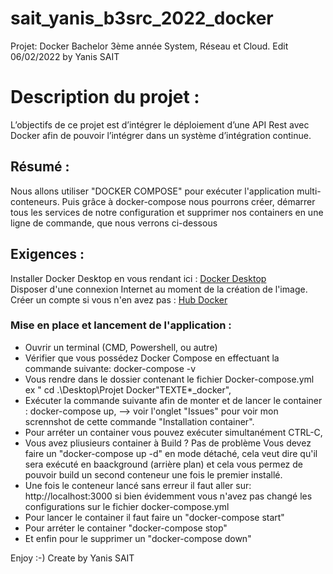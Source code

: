 # sait_yanis_b3src_2022_docker
Projet: Docker Bachelor 3ème année System, Réseau et Cloud. Edit 06/02/2022 by Yanis SAIT

# Description du projet :
L’objectifs de ce projet est d’intégrer le déploiement d’une API Rest avec Docker afin de pouvoir
l’intégrer dans un système d’intégration continue.  


## Résumé :
Nous allons utiliser "DOCKER COMPOSE" pour exécuter l'application multi-conteneurs. Puis grâce à docker-compose nous pourrons créer, démarrer tous les services de notre configuration et supprimer nos containers en une ligne de commande, que nous verrons ci-dessous

  
  
## Exigences :
Installer Docker Desktop en vous rendant ici : [Docker Desktop](https://www.docker.com/products/docker-desktop)  
Disposer d'une connexion Internet au moment de la création de l'image.  
Créer un compte si vous n'en avez pas : [Hub Docker](https://hub.docker.com/)  
  
  

### Mise en place et lancement de l'application :

- Ouvrir un terminal (CMD, Powershell, ou autre)
- Vérifier que vous possédez Docker Compose en effectuant la commande suivante: docker-compose -v
- Vous rendre dans le dossier contenant le fichier Docker-compose.yml
ex " cd .\Desktop\Projet Docker\"TEXTE*_docker",
- Exécuter la commande suivante afin de monter et de lancer le container : docker-compose up, --> voir l'onglet "Issues" pour voir mon scrennshot de cette commande "Installation container".  
- Pour arréter un container vous pouvez exécuter simultanément CTRL-C,
- Vous avez pliusieurs container à Build ? Pas de problème Vous devez faire un "docker-compose up -d" en mode détaché, cela veut dire qu'il sera exécuté en baackground (arrière plan) et cela vous permez de pouvoir build un second conteneur une fois le premier installé.
- Une fois le conteneur lancé sans erreur il faut aller sur: http://localhost:3000 si bien évidemment vous n'avez pas changé les configurations sur le fichier docker-compose.yml
- Pour lancer le container il faut faire un "docker-compose start"
- Pour arréter le container "docker-compose stop"
- Et enfin pour le supprimer un "docker-compose down"


Enjoy :-)
Create by Yanis SAIT

